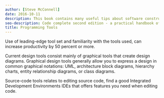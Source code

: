 ```yaml
---
author: [Steve McConnell]
date: 2016-10-11
description: This book contains many useful tips about software construction and best practices on creating clean code. A list of issues that can happen during software construction and how to avoid them by testing your code before writing them. The best part is the checklist at the end of every section containing useful items to check for during software construction.
seo-description: Code complete second edition - a practical handbook of software construction by Steve McConnell notes.
title: Programming Tools
---
```


Use of leading-edge tool set and familiarity with the tools used, can increase productivity by 50 percent or more.

Current design tools consist mainly of graphical tools that create design diagrams. Graphical design tools generally allow you to express a design in common graphical notations: UML, architecture block diagrams, hierarchy charts, entity relationship diagrams, or class diagrams.

Source-code tools relates to editing source code, find a good Integrated Development Environments IDEs that offers features you need when editing code.
